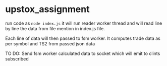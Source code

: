 # upstox_assignment

run code as `node index.js` it will run reader worker thread and will read line by line the data from file mention in index.js file.

Each line of data will then passed to fsm worker.
It computes trade data as per symbol and TS2 from passed json data 

TO DO:
Send fsm worker calculated data to socket which will emit to clints subscribed
